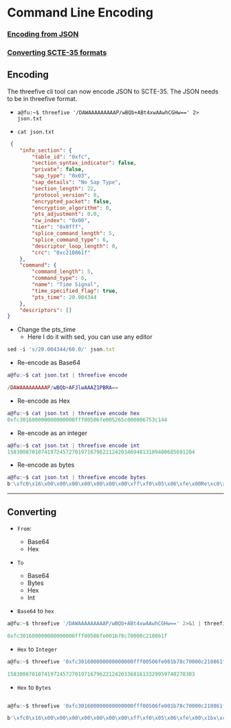# Command Line Encoding

### [Encoding from JSON](#encoding) 

### [Converting SCTE-35 formats](#converting)


## Encoding

The threefive cli tool can now encode JSON to SCTE-35. The JSON needs to be in threefive format. 

*  `a@fu:~$ threefive '/DAWAAAAAAAAAP/wBQb+ABt4xwAAwhCGHw==' 2> json.txt`

*  `cat json.txt`

```json
 {
    "info_section": {
        "table_id": "0xfc",
        "section_syntax_indicator": false,
        "private": false,
        "sap_type": "0x03",
        "sap_details": "No Sap Type",
        "section_length": 22,
        "protocol_version": 0,
        "encrypted_packet": false,
        "encryption_algorithm": 0,
        "pts_adjustment": 0.0,
        "cw_index": "0x00",
        "tier": "0x0fff",
        "splice_command_length": 5,
        "splice_command_type": 6,
        "descriptor_loop_length": 0,
        "crc": "0xc210861f"
    },
    "command": {
        "command_length": 5,
        "command_type": 6,
        "name": "Time Signal",
        "time_specified_flag": true,
        "pts_time": 20.004344
    },
    "descriptors": []
}

```
* Change the pts_time 
    * Here I do it with sed, you can use any editor 

```js
sed -i 's/20.004344/60.0/' json.txt
```
* Re-encode as Base64
```lua
a@fu:~$ cat json.txt | threefive encode

/DAWAAAAAAAAAP/wBQb+AFJlwAAAZ1PBRA==
```

* Re-encode as Hex
```lua
a@fu:~$ cat json.txt | threefive encode hex
0xfc301600000000000000fff00506fe005265c000006753c144
```

* Re-encode as an integer
```lua
a@fu:~$ cat json.txt | threefive encode int
1583008701074197245727019716796221242034694813189400685691204
```
* Re-encode as bytes
 ```lua
a@fu:~$ cat json.txt | threefive encode bytes
b'\xfc0\x16\x00\x00\x00\x00\x00\x00\x00\xff\xf0\x05\x06\xfe\x00Re\xc0\x00\x00gS\xc1D'
```

___

## Converting
* `From`:
  * Base64
  * Hex
* `To`
  * Base64
  * Bytes
  * Hex
  * Int 

* `Base64` to `hex`
```js
a@fu:~$ threefive '/DAWAAAAAAAAAP/wBQb+ABt4xwAAwhCGHw==' 2>&1 | threefive encode hex
```
```js
0xfc301600000000000000fff00506fe001b78c70000c210861f
```
* `Hex` to `Integer`
```js
a@fu:~$ threefive '0xfc301600000000000000fff00506fe001b78c70000c210861f' 2>&1| threefive encode int
```

```js
1583008701074197245727019716796221242033681613329959740278303
```

* `Hex` to `Bytes`
```js

a@fu:~$ threefive '0xfc301600000000000000fff00506fe001b78c70000c210861f' 2>&1| threefive encode bytes
```
```js
b'\xfc0\x16\x00\x00\x00\x00\x00\x00\x00\xff\xf0\x05\x06\xfe\x00\x1bx\xc7\x00\x00\xc2\x10\x86\x1f'
```
